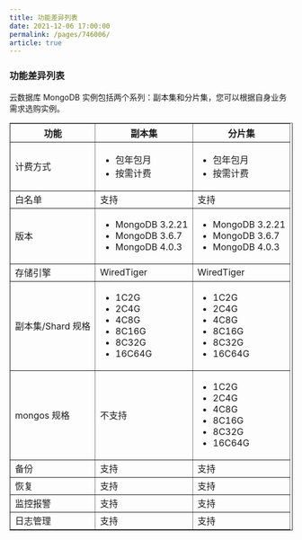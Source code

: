 ```yaml
---
title: 功能差异列表
date: 2021-12-06 17:00:00
permalink: /pages/746006/
article: true
---
```


### 功能差异列表

云数据库 MongoDB 实例包括两个系列：副本集和分片集，您可以根据自身业务需求选购实例。

<table width="95%" border="1" cellpadding="2" cellspacing="1">
	<thead>
        <tr>
        	<th>功能</th>
            <th>副本集</th>
            <th>分片集</th>
        </tr>
	</thead>
    <tbody>
        <tr>
        	<td>计费方式</td>
            <td>
            	<ul>
                    <li>包年包月</li>
                    <li>按需计费</li>
                </ul>
            </td>
            <td>
            	<ul>
                    <li>包年包月</li>
                    <li>按需计费</li>
                </ul>
            </td>
        </tr>
        <tr>
        	<td>白名单</td>
            <td>支持</td>
            <td>支持</td>
        </tr>
        <tr>
        	<td>版本</td>
            <td>
                <ul>
                    <li>MongoDB 3.2.21</li>
                    <li>MongoDB 3.6.7</li>
                    <li>MongoDB 4.0.3</li>
                </ul>
			</td>
            <td>
            	<ul>
                    <li>MongoDB 3.2.21</li>
                    <li>MongoDB 3.6.7</li>
                    <li>MongoDB 4.0.3</li>
                </ul>
            </td>
        </tr>
        <tr>
        	<td>存储引擎</td>
            <td>WiredTiger</td>
            <td>WiredTiger</td>
        </tr>
        <tr>
        	<td>副本集/Shard 规格</td>
            <td>
                <ul>
                    <li>1C2G</li>
                    <li>2C4G</li>
                    <li>4C8G</li>
                    <li>8C16G</li>
                    <li>8C32G</li>
                    <li>16C64G</li>
                </ul>
            </td>
            <td>
                <ul>
                    <li>1C2G</li>
                    <li>2C4G</li>
                    <li>4C8G</li>
                    <li>8C16G</li>
                    <li>8C32G</li>
                    <li>16C64G</li>
                </ul>
            </td>
        </tr>
        <tr>
        	<td>mongos 规格</td>
            <td>不支持</td>
            <td>
                <ul>
                    <li>1C2G</li>
                    <li>2C4G</li>
                    <li>4C8G</li>
                    <li>8C16G</li>
                    <li>8C32G</li>
                    <li>16C64G</li>
                </ul>
            </td>
        </tr>
        <tr>
        	<td>备份</td>
            <td>支持</td>
            <td>支持</td>
        </tr>
        <tr>
        	<td>恢复</td>
            <td>支持</td>
            <td>支持</td>
        </tr>
        <tr>
        	<td>监控报警</td>
            <td>支持</td>
            <td>支持</td>
        </tr>
        <tr>
        	<td>日志管理</td>
            <td>支持</td>
            <td>支持</td>
        </tr>
	</tbody>
</table>

